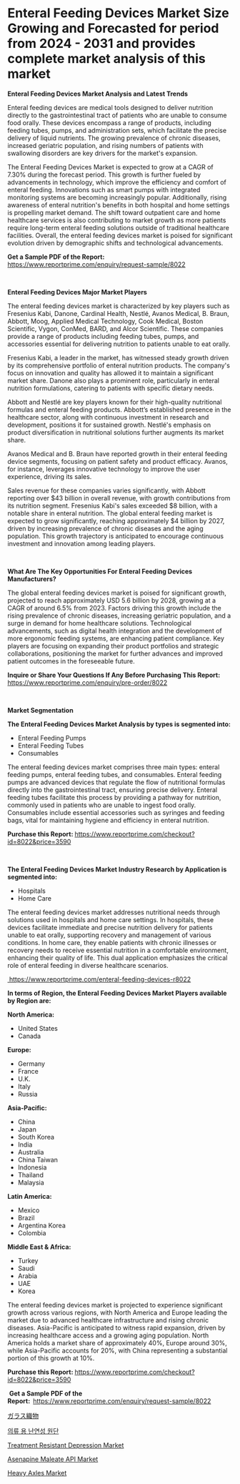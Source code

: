 <p><h1>Enteral Feeding Devices Market Size Growing and Forecasted for period from 2024 - 2031 and provides complete market analysis of this market</h1></p><p><strong>Enteral Feeding Devices Market Analysis and Latest Trends</strong></p>
<p><p>Enteral feeding devices are medical tools designed to deliver nutrition directly to the gastrointestinal tract of patients who are unable to consume food orally. These devices encompass a range of products, including feeding tubes, pumps, and administration sets, which facilitate the precise delivery of liquid nutrients. The growing prevalence of chronic diseases, increased geriatric population, and rising numbers of patients with swallowing disorders are key drivers for the market's expansion.</p><p>The Enteral Feeding Devices Market is expected to grow at a CAGR of 7.30% during the forecast period. This growth is further fueled by advancements in technology, which improve the efficiency and comfort of enteral feeding. Innovations such as smart pumps with integrated monitoring systems are becoming increasingly popular. Additionally, rising awareness of enteral nutrition's benefits in both hospital and home settings is propelling market demand. The shift toward outpatient care and home healthcare services is also contributing to market growth as more patients require long-term enteral feeding solutions outside of traditional healthcare facilities. Overall, the enteral feeding devices market is poised for significant evolution driven by demographic shifts and technological advancements.</p></p>
<p><strong>Get a Sample PDF of the Report:&nbsp;</strong> <a href="https://www.reportprime.com/enquiry/request-sample/8022">https://www.reportprime.com/enquiry/request-sample/8022</a></p>
<p>&nbsp;</p>
<p><strong>Enteral Feeding Devices Major Market Players</strong></p>
<p><p>The enteral feeding devices market is characterized by key players such as Fresenius Kabi, Danone, Cardinal Health, Nestlé, Avanos Medical, B. Braun, Abbott, Moog, Applied Medical Technology, Cook Medical, Boston Scientific, Vygon, ConMed, BARD, and Alcor Scientific. These companies provide a range of products including feeding tubes, pumps, and accessories essential for delivering nutrition to patients unable to eat orally.</p><p>Fresenius Kabi, a leader in the market, has witnessed steady growth driven by its comprehensive portfolio of enteral nutrition products. The company's focus on innovation and quality has allowed it to maintain a significant market share. Danone also plays a prominent role, particularly in enteral nutrition formulations, catering to patients with specific dietary needs.</p><p>Abbott and Nestlé are key players known for their high-quality nutritional formulas and enteral feeding products. Abbott’s established presence in the healthcare sector, along with continuous investment in research and development, positions it for sustained growth. Nestlé's emphasis on product diversification in nutritional solutions further augments its market share.</p><p>Avanos Medical and B. Braun have reported growth in their enteral feeding device segments, focusing on patient safety and product efficacy. Avanos, for instance, leverages innovative technology to improve the user experience, driving its sales.</p><p>Sales revenue for these companies varies significantly, with Abbott reporting over $43 billion in overall revenue, with growth contributions from its nutrition segment. Fresenius Kabi's sales exceeded $8 billion, with a notable share in enteral nutrition. The global enteral feeding market is expected to grow significantly, reaching approximately $4 billion by 2027, driven by increasing prevalence of chronic diseases and the aging population. This growth trajectory is anticipated to encourage continuous investment and innovation among leading players. </p></p>
<p>&nbsp;</p>
<p><strong>What Are The Key Opportunities For Enteral Feeding Devices Manufacturers?</strong></p>
<p><p>The global enteral feeding devices market is poised for significant growth, projected to reach approximately USD 5.6 billion by 2028, growing at a CAGR of around 6.5% from 2023. Factors driving this growth include the rising prevalence of chronic diseases, increasing geriatric population, and a surge in demand for home healthcare solutions. Technological advancements, such as digital health integration and the development of more ergonomic feeding systems, are enhancing patient compliance. Key players are focusing on expanding their product portfolios and strategic collaborations, positioning the market for further advances and improved patient outcomes in the foreseeable future.</p></p>
<p><strong>Inquire or Share Your Questions If Any Before Purchasing This Report:</strong> <a href="https://www.reportprime.com/enquiry/pre-order/8022">https://www.reportprime.com/enquiry/pre-order/8022</a></p>
<p>&nbsp;</p>
<p><strong>Market Segmentation</strong></p>
<p><strong>The Enteral Feeding Devices Market Analysis by types is segmented into:</strong></p>
<p><ul><li>Enteral Feeding Pumps</li><li>Enteral Feeding Tubes</li><li>Consumables</li></ul></p>
<p><p>The enteral feeding devices market comprises three main types: enteral feeding pumps, enteral feeding tubes, and consumables. Enteral feeding pumps are advanced devices that regulate the flow of nutritional formulas directly into the gastrointestinal tract, ensuring precise delivery. Enteral feeding tubes facilitate this process by providing a pathway for nutrition, commonly used in patients who are unable to ingest food orally. Consumables include essential accessories such as syringes and feeding bags, vital for maintaining hygiene and efficiency in enteral nutrition.</p></p>
<p><strong>Purchase this Report:&nbsp;</strong><a href="https://www.reportprime.com/checkout?id=8022&price=3590">https://www.reportprime.com/checkout?id=8022&price=3590</a></p>
<p>&nbsp;</p>
<p><strong>The Enteral Feeding Devices Market Industry Research by Application is segmented into:</strong></p>
<p><ul><li>Hospitals</li><li>Home Care</li></ul></p>
<p><p>The enteral feeding devices market addresses nutritional needs through solutions used in hospitals and home care settings. In hospitals, these devices facilitate immediate and precise nutrition delivery for patients unable to eat orally, supporting recovery and management of various conditions. In home care, they enable patients with chronic illnesses or recovery needs to receive essential nutrition in a comfortable environment, enhancing their quality of life. This dual application emphasizes the critical role of enteral feeding in diverse healthcare scenarios.</p></p>
<p><a href="https://www.reportprime.com/enteral-feeding-devices-r8022">&nbsp;https://www.reportprime.com/enteral-feeding-devices-r8022</a></p>
<p><strong>In terms of Region, the Enteral Feeding Devices Market Players available by Region are:</strong></p>
<p>
    <p> <strong> North America: </strong>
        <ul>
            <li>United States</li>
            <li>Canada</li>
        </ul>
        </p> 
    <p> <strong> Europe: </strong>
        <ul>
            <li>Germany</li>
            <li>France</li>
            <li>U.K.</li>
            <li>Italy</li>
            <li>Russia</li>
        </ul>
        </p> 
    <p> <strong> Asia-Pacific: </strong>
        <ul>
            <li>China</li>
            <li>Japan</li>
            <li>South Korea</li>
            <li>India</li>
            <li>Australia</li>
            <li>China Taiwan</li>
            <li>Indonesia</li>
            <li>Thailand</li>
            <li>Malaysia</li>
        </ul>
        </p> 
    <p> <strong> Latin America: </strong>
        <ul>
            <li>Mexico</li>
            <li>Brazil</li>
            <li>Argentina Korea</li>
            <li>Colombia</li>
        </ul>
        </p> 
    <p> <strong> Middle East & Africa: </strong>
        <ul>
            <li>Turkey</li>
            <li>Saudi</li>
            <li>Arabia</li>
            <li>UAE</li>
            <li>Korea</li>
        </ul>
    </p>
    </p>
<p><p>The enteral feeding devices market is projected to experience significant growth across various regions, with North America and Europe leading the market due to advanced healthcare infrastructure and rising chronic diseases. Asia-Pacific is anticipated to witness rapid expansion, driven by increasing healthcare access and a growing aging population. North America holds a market share of approximately 40%, Europe around 30%, while Asia-Pacific accounts for 20%, with China representing a substantial portion of this growth at 10%.</p></p>
<p><strong>Purchase this Report: </strong><a href="https://www.reportprime.com/checkout?id=8022&price=3590">https://www.reportprime.com/checkout?id=8022&price=3590</a></p>
<p>&nbsp;<strong>Get a Sample PDF of the Report:&nbsp;&nbsp;</strong><a href="https://www.reportprime.com/enquiry/request-sample/8022">https://www.reportprime.com/enquiry/request-sample/8022</a></p>
<p><strong></strong></p>
<p><p><a href="https://medium.com/@susanjprice2023/%E3%82%AC%E3%83%A9%E3%82%B9%E7%B9%94%E7%89%A9%E5%B8%82%E5%A0%B4%E3%82%B7%E3%82%A7%E3%82%A2%E3%81%A8%E6%96%B0%E3%81%97%E3%81%84%E3%83%88%E3%83%AC%E3%83%B3%E3%83%89%E5%88%86%E6%9E%90-%E3%81%9D%E3%81%AE%E7%A8%AE%E9%A1%9E-%E3%82%A2%E3%83%97%E3%83%AA%E3%82%B1%E3%83%BC%E3%82%B7%E3%83%A7%E3%83%B3-%E3%82%A8%E3%83%B3%E3%83%89%E3%83%A6%E3%83%BC%E3%82%BA%E3%81%AB%E3%82%88%E3%82%8B%E4%BA%88%E6%B8%AC-2024%E5%B9%B4%E3%81%8B%E3%82%892031%E5%B9%B4%E3%81%BE%E3%81%A7%E3%81%AE%E6%9C%9F%E9%96%93%E3%81%AB%E3%81%A4%E3%81%84%E3%81%A6-d66491a37bf8">ガラス織物</a></p><p><a href="https://medium.com/@sadieelliott97/flame-resistant-fabric-for-apparel-market-%EC%9D%98-%EA%B8%80%EB%A1%9C%EB%B2%8C-%EC%8B%9C%EC%9E%A5-%EA%B0%9C%EC%9A%94%EB%8A%94-%EC%A0%84-%EC%84%B8%EA%B3%84-%EB%B0%8F-%EC%A3%BC%EC%9A%94-%EC%8B%9C%EC%9E%A5%EC%9D%98-%EC%82%B0%EC%97%85%EC%97%90-%EC%98%81%ED%96%A5%EC%9D%84-%EB%AF%B8%EC%B9%98%EB%8A%94-%EC%A3%BC%EC%9A%94-%ED%8A%B8%EB%A0%8C%EB%93%9C%EC%97%90-%EB%8C%80%ED%95%9C-%EB%8F%85%ED%8A%B9%ED%95%9C-b993740eb83e">의류 용 난연성 원단</a></p><p><a href="https://www.linkedin.com/pulse/how-regional-global-trends-shaping-treatment-resistant-depression-9gsie?trackingId=87g0qNYzRMGCwEAF7gQ3qQ%3D%3D">Treatment Resistant Depression Market</a></p><p><a href="https://issuu.com/reportprime-2/docs/asenapine-maleate-api-market-size-2_25cd482ef52470">Asenapine Maleate API Market</a></p><p><a href="https://www.linkedin.com/pulse/what-driving-global-heavy-axles-market-dive-trends-applications-anfff?trackingId=X2cKLDMJQ9uXFZzqo5XnMA%3D%3D">Heavy Axles Market</a></p></p>